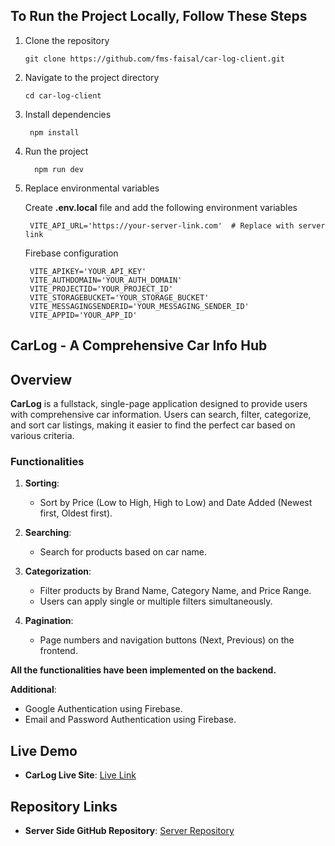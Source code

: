 ## To Run the Project Locally, Follow These Steps

1. Clone the repository

    ```
    git clone https://github.com/fms-faisal/car-log-client.git
    ```
2. Navigate to the project directory
    ```
    cd car-log-client
    ```

3. Install dependencies
    ```
     npm install
    ```

4. Run the project
   ```
     npm run dev
   ```
5. Replace environmental variables

   Create **.env.local** file and add the following environment variables
   ```
    VITE_API_URL='https://your-server-link.com'  # Replace with server link
   ```

   Firebase configuration
   ```
    VITE_APIKEY='YOUR_API_KEY'
    VITE_AUTHDOMAIN='YOUR_AUTH_DOMAIN'
    VITE_PROJECTID='YOUR_PROJECT_ID'
    VITE_STORAGEBUCKET='YOUR_STORAGE_BUCKET'
    VITE_MESSAGINGSENDERID='YOUR_MESSAGING_SENDER_ID'
    VITE_APPID='YOUR_APP_ID'
   ```

## **CarLog - A Comprehensive Car Info Hub**

## Overview
**CarLog** is a fullstack, single-page application designed to provide users with comprehensive car information. Users can search, filter, categorize, and sort car listings, making it easier to find the perfect car based on various criteria.

### Functionalities
1. **Sorting**:
   - Sort by Price (Low to High, High to Low) and Date Added (Newest first, Oldest first).

2. **Searching**:
   - Search for products based on car name.

3. **Categorization**:
   - Filter products by Brand Name, Category Name, and Price Range.
   - Users can apply single or multiple filters simultaneously.

4. **Pagination**:
   - Page numbers and navigation buttons (Next, Previous) on the frontend.

**All the functionalities have been implemented on the backend.**

**Additional**:
   - Google Authentication using Firebase.
   - Email and Password Authentication using Firebase.

## **Live Demo**
- **CarLog Live Site**: [Live Link](https://car-log-40ff4.web.app/)

## **Repository Links**
- **Server Side GitHub Repository**: [Server Repository](https://github.com/fms-faisal/car-log-server)
